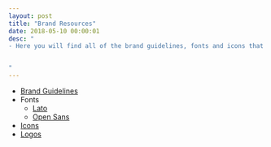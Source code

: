 ```yaml
---
layout: post
title: "Brand Resources"
date: 2018-05-10 00:00:01
desc: "
- Here you will find all of the brand guidelines, fonts and icons that we use. Please consult these resources before creating any marketing materials.


"
---
```


<ul>
  <li><a href="https://drive.google.com/file/d/1L1y0bdPzHps_0firdZ81_egRDmVzVc65/view?usp=sharing" target="_blank">Brand Guidelines</a></li>
  <li>Fonts
    <ul>
        <li><a href="https://drive.google.com/file/d/1K5McvUSEPFfIesXt0_HXuxD4fgj0Ia4z/view?usp=sharing" target="_blank">Lato</a></li>
        <li><a href="https://drive.google.com/file/d/1IwYOF-VWBDpKoquI5QKBPu8AGYsQi8x4/view?usp=sharing" target="_blank">Open Sans</a></li>
    </ul>
  </li>
  <li><a href="https://drive.google.com/drive/folders/1qqI5TwsHVt8J-adk_D8iWG9d9_jAQPLP" target="_blank">Icons</a></li>
  <li><a href="https://drive.google.com/drive/folders/1eUJl-xkSSIA25CkrNaiF5FpbeGErT7dE" target="_blank">Logos</a></li>
</ul>